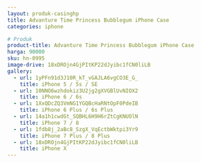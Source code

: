 ```yaml
---
layout: produk-casinghp
title: Advanture Time Princess Bubblegum iPhone Case
categories: iphone

# Produk
product-title: Advanture Time Princess Bubblegum iPhone Case
harga: 90000
sku: hn-0995
image-drive: 18xDROjn4GjPItKP22dJyibc1fCN0liLB
gallery:
  - url: 1yPFn91d3J10R_kT_vGAJLA6vgCO3E_G_
    title: iPhone 5 / 5s / SE
  - url: 10NNO6wzhdokiz3U2jg2gXVGBlUvNIOX2
    title: iPhone 6 / 6s
  - url: 1XxQDcZQ3VmNG1YGQBcHaRNtOpF0PdeIB
    title: iPhone 6 Plus / 6s Plus
  - url: 14a1h1cwdGt_SQBHL6H9H6rZtCgKNUOlN
    title: iPhone 7 / 8
  - url: 1fdb8j_2aBc8_SzgX_VqEctbWktpi3Yr9
    title: iPhone 7 Plus / 8 Plus
  - url: 18xDROjn4GjPItKP22dJyibc1fCN0liLB
    title: iPhone X
---
```

